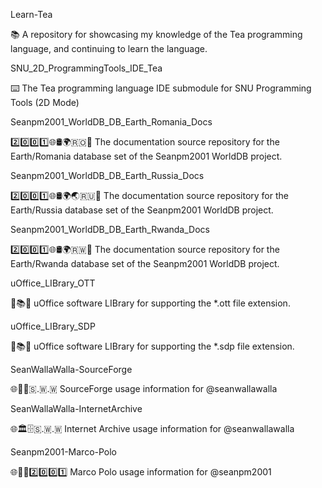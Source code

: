 
Learn-Tea

📚️ A repository for showcasing my knowledge of the Tea programming language, and continuing to learn the language. 

SNU_2D_ProgrammingTools_IDE_Tea

⌨️ The Tea programming language IDE submodule for SNU Programming Tools (2D Mode)

Seanpm2001_WorldDB_DB_Earth_Romania_Docs

2️⃣️0️⃣️0️⃣️1️⃣️🌐️🛢️🌍️🇷🇴️📖️ The documentation source repository for the Earth/Romania database set of the Seanpm2001 WorldDB project. 

Seanpm2001_WorldDB_DB_Earth_Russia_Docs

2️⃣️0️⃣️0️⃣️1️⃣️🌐️🛢️🌍️🌏️🇷🇺️📖️ The documentation source repository for the Earth/Russia database set of the Seanpm2001 WorldDB project. 

Seanpm2001_WorldDB_DB_Earth_Rwanda_Docs

2️⃣️0️⃣️0️⃣️1️⃣️🌐️🛢️🌍️🇷🇼️📖️ The documentation source repository for the Earth/Rwanda database set of the Seanpm2001 WorldDB project. 

uOffice_LIBrary_OTT

📙️📚️💾️ uOffice software LIBrary for supporting the *.ott file extension.

uOffice_LIBrary_SDP

📙️📚️💾️ uOffice software LIBrary for supporting the *.sdp file extension.

SeanWallaWalla-SourceForge

🌐️💾️🔨️🇸.🇼.🇼 SourceForge usage information for @seanwallawalla

SeanWallaWalla-InternetArchive

🌐️🏛️🗄️🇸.🇼.🇼 Internet Archive usage information for @seanwallawalla 

Seanpm2001-Marco-Polo

🌐️🏐️💬️2️⃣️0️⃣️0️⃣️1️⃣️ Marco Polo usage information for @seanpm2001 

